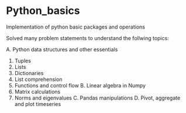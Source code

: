 # Python_basics
Implementation of python basic packages and operations

Solved many problem statements to understand the follwing topics:

A. Python data structures and other essentials
 1. Tuples
 2. Lists
 3. Dictionaries
 4. List comprehension
 5. Functions and control flow
B. Linear algebra in Numpy
 1. Matrix calculations
 2. Norms and eigenvalues
C. Pandas manipulations
D. Pivot, aggregate and plot timeseries
